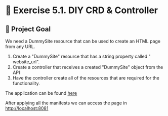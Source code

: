 # 🚀 Exercise 5.1. DIY CRD & Controller

## 🎯 Project Goal

We need a DummySite resource that can be used to create an HTML page from any
URL.

1. Create a "DummySite" resource that has a string property called "
   website_url".
2. Create a controller that receives a created "DummySite" object from the API
3. Have the controller create all of the resources that are required for the
   functionality.

The application can be found [here](./app)

After applying all the manifests we can access the page
in [http://localhost:8081](http://localhost:8081)

